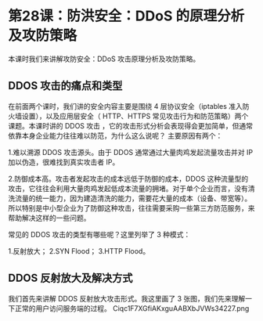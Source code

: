 # 第28课：防洪安全：DDoS 的原理分析及攻防策略
本课时我们来讲解攻防安全：DDoS 攻击原理分析及攻防策略。

## DDOS 攻击的痛点和类型
在前面两个课时，我们讲的安全内容主要是围绕 4 层协议安全（iptables 准入防火墙设置），以及应用层安全（ HTTP、HTTPS 常见攻击行为和防范策略）两个课题。本课时讲的 DDOS 攻击 ，它的攻击形式分析会表现得会更加简单，但通常依靠本身企业能力往往难以防范，为什么这么说呢？ 主要原因有两个：

1.难以溯源 DDOS 攻击源头。由于 DDOS 通常通过大量肉鸡发起流量攻击并对 IP 加以伪造，很难找到真实攻击者 IP。

2.防御成本高。攻击者发起攻击的成本远低于防御的成本，DDOS 这种流量型的攻击，它往往会利用大量肉鸡发起低成本流量的拥堵。对于单个企业而言，没有清洗流量的统一能力，因为建造清洗的能力，需要花大量的成本（设备、带宽等）。所以特别是中小型企业为了防御这种攻击，往往需要采购一些第三方防范服务，来帮助解决这样的一些问题。

常见的 DDOS 攻击的类型有哪些呢？这里列举了 3 种模式：

1.反射放大；
2.SYN Flood；
3.HTTP Flood。

## DDOS 反射放大及解决方式

我们首先来讲解 DDOS 反射放大攻击形式。我这里画了 3 张图，我们先来理解一下正常的用户访问服务端的过程。
Ciqc1F7XGfiAKxguAABXbJVWs34227.png